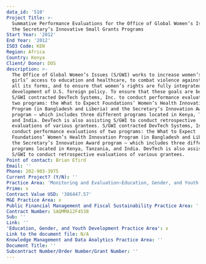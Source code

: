 ```yaml
---
data_id: '510'
Project Title: >-
  Summative Performance Evaluations for the Office of Global Women’s Issues of
  the Secretary’s Innovative Small Grants Programs
Start Year: '2012'
End Year: '2012'
ISO3 Code: KEN
Region: Africa
Country: Kenya
Client/ Donor: DOS
description: >-
  The Office of Global Women’s Issues (S/GWI) works to increase women’s and
  girls’ access to education and healthcare, to combat violence against girls in
  all its forms, and to ensure that women’s rights are fully integrated in the
  development of U.S. foreign policy. To ensure that these goals are being met,
  S/GWI contracted DevTech Systems, Inc. to conduct performance evaluations of
  two programs: the What to Expect Foundations’ Women’s Health Innovation
  Program (in Bangladesh and Liberia) and the Secretary’s Innovation Award
  program – which includes three different programs located in Kenya, Tanzania,
  and India. DevTech is also assisting S/GWI to conduct retrospective
  evaluations of various grantees. S/GWI contracted DevTech Systems, Inc. to
  conduct performance evaluations of two programs: the What to Expect
  Foundations’ Women’s Health Innovation Program (in Bangladesh and Liberia) and
  the Secretary’s Innovation Award program – which includes three different
  programs located in Kenya, Tanzania, and India. DevTech is also assisting
  S/GWI to conduct retrospective evaluations of various grantees.
Point of contact: Brian Efird
Email: ''
Phone: 202-903-3975
Current Project? (Y/N): ''
Practice Area: 'Monitoring and Evaluation~Education, Gender, and Youth'
Prime: x
Contract Value USD: '386447.57'
M&E Practice Area: x
Public Financial Management and Fiscal Sustainability Practice Area: ''
Contract Number: SAQMMA12F4538
Sub: ''
Link: ''
'Education, Gender, and Youth Development Practice Area': x
Link to the document file: N/A
Knowledge Management and Data Analytics Practice Area: ''
Document Title: ''
Subcontract Number/Order Number/Grant Number: ''
---
```

